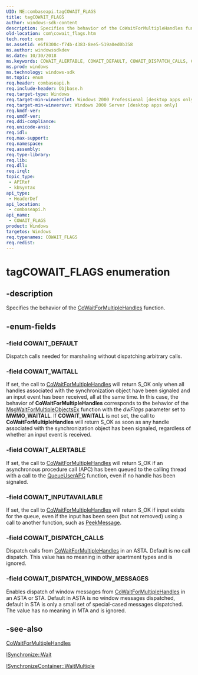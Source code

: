 ```yaml
---
UID: NE:combaseapi.tagCOWAIT_FLAGS
title: tagCOWAIT_FLAGS
author: windows-sdk-content
description: Specifies the behavior of the CoWaitForMultipleHandles function.
old-location: com\cowait_flags.htm
tech.root: com
ms.assetid: e6f8300c-f74b-4383-8ee5-519a0ed0b358
ms.author: windowssdkdev
ms.date: 10/30/2018
ms.keywords: COWAIT_ALERTABLE, COWAIT_DEFAULT, COWAIT_DISPATCH_CALLS, COWAIT_DISPATCH_WINDOW_MESSAGES, COWAIT_FLAGS, COWAIT_FLAGS enumeration [COM], COWAIT_INPUTAVAILABLE, COWAIT_WAITALL, _com_COWAIT_FLAGS, com.cowait_flags, combaseapi/COWAIT_ALERTABLE, combaseapi/COWAIT_DEFAULT, combaseapi/COWAIT_DISPATCH_CALLS, combaseapi/COWAIT_DISPATCH_WINDOW_MESSAGES, combaseapi/COWAIT_FLAGS, combaseapi/COWAIT_INPUTAVAILABLE, combaseapi/COWAIT_WAITALL, tagCOWAIT_FLAGS
ms.prod: windows
ms.technology: windows-sdk
ms.topic: enum
req.header: combaseapi.h
req.include-header: Objbase.h
req.target-type: Windows
req.target-min-winverclnt: Windows 2000 Professional [desktop apps only]
req.target-min-winversvr: Windows 2000 Server [desktop apps only]
req.kmdf-ver: 
req.umdf-ver: 
req.ddi-compliance: 
req.unicode-ansi: 
req.idl: 
req.max-support: 
req.namespace: 
req.assembly: 
req.type-library: 
req.lib: 
req.dll: 
req.irql: 
topic_type:
 - APIRef
 - kbSyntax
api_type:
 - HeaderDef
api_location:
 - combaseapi.h
api_name:
 - COWAIT_FLAGS
product: Windows
targetos: Windows
req.typenames: COWAIT_FLAGS
req.redist: 
---
```


# tagCOWAIT_FLAGS enumeration


## -description


Specifies the behavior of the <a href="https://msdn.microsoft.com/en-us/library/ms680732(v=VS.85).aspx">CoWaitForMultipleHandles</a> function.


## -enum-fields




### -field COWAIT_DEFAULT

Dispatch calls needed for marshaling without dispatching arbitrary calls.


### -field COWAIT_WAITALL

If set, the call to <a href="https://msdn.microsoft.com/en-us/library/ms680732(v=VS.85).aspx">CoWaitForMultipleHandles</a> will return S_OK only when all handles associated with the synchronization object have been signaled and an input event has been received, all at the same time.  In this case, the behavior of <b>CoWaitForMultipleHandles</b> corresponds to  the behavior of the <a href="https://msdn.microsoft.com/en-us/library/ms684245(v=VS.85).aspx">MsgWaitForMultipleObjectsEx</a> function with the <i>dwFlags</i> parameter set to <b>MWMO_WAITALL</b>. If <b>COWAIT_WAITALL</b> is not set, the call to <b>CoWaitForMultipleHandles</b> will return S_OK as soon as any handle associated with the synchronization object has been signaled, regardless of whether an input event is received.


### -field COWAIT_ALERTABLE

If set, the call to <a href="https://msdn.microsoft.com/en-us/library/ms680732(v=VS.85).aspx">CoWaitForMultipleHandles</a> will return S_OK if an asynchronous procedure call (APC) has been queued to the calling thread with a call to the <a href="https://msdn.microsoft.com/en-us/library/ms684954(v=VS.85).aspx">QueueUserAPC</a> function, even if no handle has been signaled.


### -field COWAIT_INPUTAVAILABLE

If set, the call to <a href="https://msdn.microsoft.com/en-us/library/ms680732(v=VS.85).aspx">CoWaitForMultipleHandles</a> will return S_OK  if input exists for the queue, even if the input has been seen (but not removed) using a call to another function, such as <a href="https://msdn.microsoft.com/en-us/library/ms644943(v=VS.85).aspx">PeekMessage</a>.


### -field COWAIT_DISPATCH_CALLS

Dispatch calls from <a href="https://msdn.microsoft.com/en-us/library/ms680732(v=VS.85).aspx">CoWaitForMultipleHandles</a> in an ASTA. Default is no call dispatch. This value has no meaning in other apartment types and is ignored.


### -field COWAIT_DISPATCH_WINDOW_MESSAGES

Enables dispatch of window messages from <a href="https://msdn.microsoft.com/en-us/library/ms680732(v=VS.85).aspx">CoWaitForMultipleHandles</a> in an ASTA or STA. Default in ASTA is no window messages dispatched, default in STA is only a small set of special-cased messages dispatched. The value has no meaning in MTA and is ignored.


## -see-also




<a href="https://msdn.microsoft.com/en-us/library/ms680732(v=VS.85).aspx">CoWaitForMultipleHandles</a>



<a href="https://msdn.microsoft.com/en-us/library/ms679723(v=VS.85).aspx">ISynchronize::Wait</a>



<a href="https://msdn.microsoft.com/en-us/library/ms680074(v=VS.85).aspx">ISynchronizeContainer::WaitMultiple</a>
 

 

